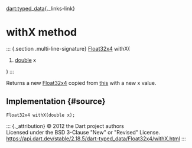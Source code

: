 [dart:typed\_data](../../dart-typed_data/dart-typed_data-library){._links-link}

withX method
============

::: {.section .multi-line-signature}
[Float32x4](../float32x4-class) withX(

1.  [double](../../dart-core/double-class) x

)
:::

Returns a new [Float32x4](../float32x4-class) copied from
[this](../float32x4-class) with a new x value.

Implementation {#source}
--------------

``` {.language-dart data-language="dart"}
Float32x4 withX(double x);
```

::: {._attribution}
© 2012 the Dart project authors\
Licensed under the BSD 3-Clause \"New\" or \"Revised\" License.\
<https://api.dart.dev/stable/2.18.5/dart-typed_data/Float32x4/withX.html>
:::
